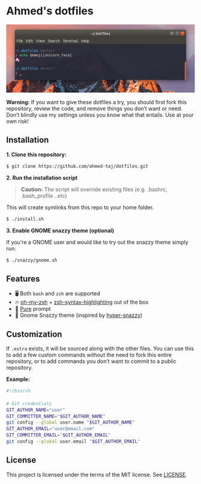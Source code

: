 # Ahmed's dotfiles

<p style="text-align: center">
  <img src="./screenshot.png">
</p>

**Warning:** If you want to give these dotfiles a try, you should first fork this repository, review the code, and remove things you don’t want or need. Don’t blindly use my settings unless you know what that entails. Use at your own risk!

## Installation

**1. Clone this repository:**

```sh
$ git clone https://github.com/ahmed-taj/dotfiles.git
```

**2. Run the installation script**

> **Caution:** The script will override existing files (e.g. .bashrc, .bash_profile ..etc)

This will create symlinks from this repo to your home folder.

```sh
$ ./install.sh
```

**3. Enable GNOME snazzy theme (optional)**

If you're a GNOME user and would like to try out the snazzy theme simply run:

```sh
$ ./snazzy/gnome.sh
```

## Features

* 🖥 Both `bash` and `zsh` are supported
* 🔥 [oh-my-zsh](http://ohmyz.sh/) + [zsh-syntax-highlighting](https://github.com/zsh-users/zsh-syntax-highlighting) out of the box
* 🦄 [Pure](https://github.com/sindresorhus/pure) prompt 
* 💅 Gnome Snazzy theme (inspired by [hyper-snazzy](https://github.com/sindresorhus/hyper-snazzy))


## Customization

If `.extra` exists, it will be sourced along with the other files. You can use this to add a few custom commands without the need to fork this entire repository, or to add commands you don’t want to commit to a public repository.

**Example:**

```sh
#!/bin/sh

# Git credentials
GIT_AUTHOR_NAME="user"
GIT_COMMITTER_NAME="$GIT_AUTHOR_NAME"
git config --global user.name "$GIT_AUTHOR_NAME"
GIT_AUTHOR_EMAIL="user@email.com"
GIT_COMMITTER_EMAIL="$GIT_AUTHOR_EMAIL"
git config --global user.email "$GIT_AUTHOR_EMAIL"
``` 

## License

This project is licensed under the terms of the MIT license. See [LICENSE](./LICENSE).